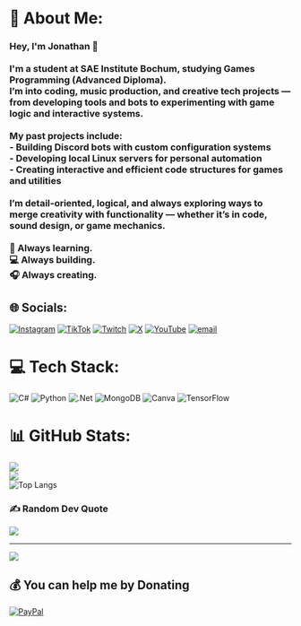 # 💫 About Me:
### Hey, I'm Jonathan 👋<br><br>I'm a student at SAE Institute Bochum, studying **Games Programming (Advanced Diploma)**.  <br>I’m into **coding, music production, and creative tech projects** — from developing tools and bots to experimenting with game logic and interactive systems.<br><br>My past projects include:<br>- Building **Discord bots** with custom configuration systems  <br>- Developing **local Linux servers** for personal automation  <br>- Creating **interactive and efficient code structures** for games and utilities  <br><br>I’m detail-oriented, logical, and always exploring ways to merge creativity with functionality — whether it’s in **code, sound design, or game mechanics**.<br><br>🧠 Always learning.  <br>💻 Always building.  <br>🎧 Always creating.


## 🌐 Socials:
[![Instagram](https://img.shields.io/badge/Instagram-%23E4405F.svg?logo=Instagram&logoColor=white)](https://instagram.com/thisisavoiid) [![TikTok](https://img.shields.io/badge/TikTok-%23000000.svg?logo=TikTok&logoColor=white)](https://tiktok.com/@thisisavoiid) [![Twitch](https://img.shields.io/badge/Twitch-%239146FF.svg?logo=Twitch&logoColor=white)](https://twitch.tv/thisisavoiid) [![X](https://img.shields.io/badge/X-black.svg?logo=X&logoColor=white)](https://x.com/thisisavoiid) [![YouTube](https://img.shields.io/badge/YouTube-%23FF0000.svg?logo=YouTube&logoColor=white)](https://youtube.com/@@thisisavoiid) [![email](https://img.shields.io/badge/Email-D14836?logo=gmail&logoColor=white)](mailto:huberjonathan@outlook.de) 

# 💻 Tech Stack:
![C#](https://img.shields.io/badge/c%23-%23239120.svg?style=for-the-badge&logo=csharp&logoColor=white) ![Python](https://img.shields.io/badge/python-3670A0?style=for-the-badge&logo=python&logoColor=ffdd54) ![.Net](https://img.shields.io/badge/.NET-5C2D91?style=for-the-badge&logo=.net&logoColor=white) ![MongoDB](https://img.shields.io/badge/MongoDB-%234ea94b.svg?style=for-the-badge&logo=mongodb&logoColor=white) ![Canva](https://img.shields.io/badge/Canva-%2300C4CC.svg?style=for-the-badge&logo=Canva&logoColor=white) ![TensorFlow](https://img.shields.io/badge/TensorFlow-%23FF6F00.svg?style=for-the-badge&logo=TensorFlow&logoColor=white)
# 📊 GitHub Stats:
![](https://github-readme-stats.vercel.app/api?username=thisisavoiid&theme=dark&hide_border=false&include_all_commits=false&count_private=false)<br/>
![](https://nirzak-streak-stats.vercel.app/?user=thisisavoiid&theme=dark&hide_border=false)<br/>
![Top Langs](https://github-readme-stats.vercel.app/api/top-langs/?username=myusername&hide=javascript,css,scss,html&theme=tokyonight)

### ✍️ Random Dev Quote
![](https://quotes-github-readme.vercel.app/api?type=horizontal&theme=radical)

---
[![](https://visitcount.itsvg.in/api?id=thisisavoiid&icon=0&color=0)](https://visitcount.itsvg.in)

  ## 💰 You can help me by Donating
  [![PayPal](https://img.shields.io/badge/PayPal-00457C?style=for-the-badge&logo=paypal&logoColor=white)](https://paypal.me/thisisavoiid) 

  
<!-- Proudly created with GPRM ( https://gprm.itsvg.in ) -->
